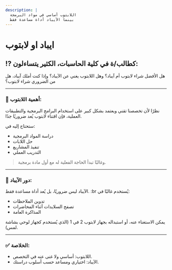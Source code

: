 ```yaml
---
description: |
  اللابتوب أساسي في مواد البرمجة
  بينما الآيباد أداة مساعدة فقط
---
```


# ايباد او لابتوب

## ⁉️ كطالب/ة في كلية الحاسبات، الكثير يتساءلون:

هل الأفضل شراء لابتوب أم آيباد؟ وهل اللابتوب يغني عن الآيباد؟ وإذا كنت أملك آيباد، هل من الضروري شراء لابتوب؟

---

### 🔹 أهمية اللابتوب:

نظرًا لأن تخصصنا تقني ويعتمد بشكل كبير على استخدام البرامج البرمجية والتطبيقات العملية، فإن اقتناء لابتوب يُعد ضروريًا جدًا.

ستحتاج إليه في:

- دراسة المواد البرمجية
- حل اللابات
- تنفيذ المشاريع
- التدريب العملي

> وغالبًا تبدأ الحاجة الفعلية له مع أول مادة برمجية.

---

### 🔹 دور الآيباد:

الآيباد ليس ضروريًا، بل يُعد أداة مساعدة فقط. :br يُستخدم غالبًا في:

- تدوين الملاحظات
- تصفح السلايدات أثناء المحاضرات
- المذاكرة العامة

يمكن الاستغناء عنه، أو استبداله بجهاز لابتوب 2 في 1 (الذي يُستخدم كجهاز لوحي بشاشة لمس).

---

### ✅ الخلاصة:

- اللابتوب: أساسي ولا غنى عنه في التخصص.
- الآيباد: اختياري ومساعد حسب أسلوب دراستك.
